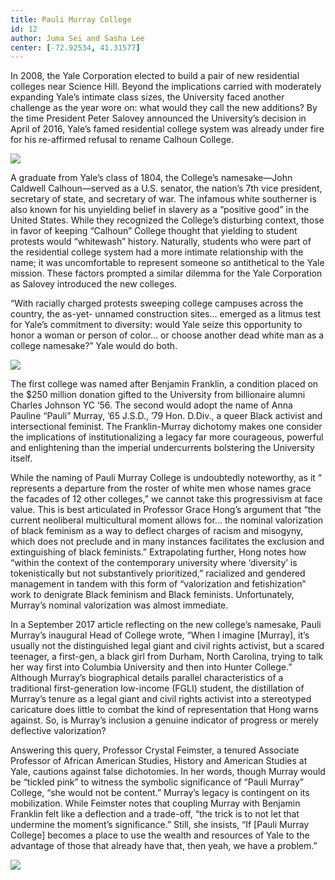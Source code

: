 ```yaml
---
title: Pauli Murray College
id: 12
author: Juma Sei and Sasha Lee
center: [-72.92534, 41.31577]
---
```


In 2008, the Yale Corporation elected to build a pair of new
residential colleges near Science Hill. Beyond the implications
carried with moderately expanding Yale’s intimate class sizes, the
University faced another challenge as the year wore on: what would
they call the new additions? By the time President Peter Salovey
announced the University’s decision in April of 2016, Yale’s famed
residential college system was already under fire for his re-affirmed
refusal to rename Calhoun College.

<div class="container left">
  <img src="/images/murray/1.png"/>
</div>

A graduate from Yale’s class of 1804, the College’s namesake—John
Caldwell Calhoun—served as a U.S. senator, the nation’s 7th vice
president, secretary of state, and secretary of war. The infamous
white southerner is also known for his unyielding belief in slavery as
a “positive good” in the United States. While they recognized the
College’s disturbing context, those in favor of keeping “Calhoun”
College thought that yielding to student protests would “whitewash”
history. Naturally, students who were part of the residential college
system had a more intimate relationship with the name; it was
uncomfortable to represent someone so antithetical to the Yale
mission. These factors prompted a similar dilemma for the Yale
Corporation as Salovey introduced the new colleges.

“With racially charged protests sweeping college campuses across the
country, the as-yet- unnamed construction sites... emerged as a litmus
test for Yale’s commitment to diversity: would Yale seize this
opportunity to honor a woman or person of color... or choose another
dead white man as a college namesake?” Yale would do both.


<div class="container right">
  <img src="/images/murray/3.png"/>
</div>


The first college was named after Benjamin Franklin, a condition
placed on the $250 million donation gifted to the University from
billionaire alumni Charles Johnson YC ‘56. The second would adopt the
name of Anna Pauline “Pauli” Murray, ’65 J.S.D., ’79 Hon. D.Div., a
queer Black activist and intersectional feminist. The Franklin-Murray
dichotomy makes one consider the implications of institutionalizing a
legacy far more courageous, powerful and enlightening than the
imperial undercurrents bolstering the University itself.

While the naming of Pauli Murray College is undoubtedly noteworthy, as
it “ represents a departure from the roster of white men whose names
grace the facades of 12 other colleges,” we cannot take this
progressivism at face value. This is best articulated in Professor
Grace Hong’s argument that “the current neoliberal multicultural
moment allows for... the nominal valorization of black feminism as a
way to deflect charges of racism and misogyny, which does not preclude
and in many instances facilitates the exclusion and extinguishing of
black feminists.” Extrapolating further, Hong notes how “within the
context of the contemporary university where ‘diversity’ is
tokenistically but not substantively prioritized,” racialized and
gendered management in tandem with this form of “valorization and
fetishization” work to denigrate Black feminism and Black feminists.
Unfortunately, Murray’s nominal valorization was almost immediate.

In a September 2017 article reflecting on the new college’s namesake,
Pauli Murray’s inaugural Head of College wrote, “When I imagine
[Murray], it’s usually not the distinguished legal giant and civil
rights activist, but a scared teenager, a first-gen, a black girl from
Durham, North Carolina, trying to talk her way first into Columbia
University and then into Hunter College.” Although Murray’s
biographical details parallel characteristics of a traditional
first-generation low-income (FGLI) student, the distillation of
Murray’s tenure as a legal giant and civil rights activist into a
stereotyped caricature does little to combat the kind of
representation that Hong warns against. So, is Murray’s inclusion a
genuine indicator of progress or merely deflective valorization?

Answering this query, Professor Crystal Feimster, a tenured Associate
Professor of African American Studies, History and American Studies at
Yale, cautions against false dichotomies. In her words, though Murray
would be “tickled pink” to witness the symbolic significance of “Pauli
Murray” College, “she would not be content.” Murray’s legacy is
contingent on its mobilization. While Feimster notes that coupling
Murray with Benjamin Franklin felt like a deflection and a trade-off,
“the trick is to not let that undermine the moment’s significance.”
Still, she insists, “If [Pauli Murray College] becomes a place to use
the wealth and resources of Yale to the advantage of those that
already have that, then yeah, we have a problem.”


<div class="container">
  <img src="/images/murray/4.png"/>
</div>
